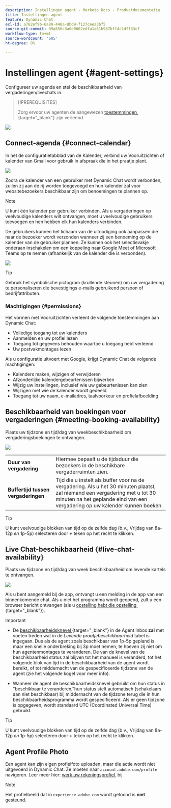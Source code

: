 ```yaml
---
description: Instellingen agent - Marketo Docs - Productdocumentatie
title: Instellingen agent
feature: Dynamic Chat
exl-id: a782ef9b-6a89-448a-8bd9-f127ceea3bf5
source-git-commit: 09a656c3a0d0002edfa1a61b987bff4c1dff33cf
workflow-type: tm+mt
source-wordcount: '605'
ht-degree: 0%

---
```


# Instellingen agent {#agent-settings}

Configureer uw agenda en stel de beschikbaarheid van vergaderingen/livechats in.

>[!PREREQUISITES]
>
>Zorg ervoor uw agenten de aangewezen [&#x200B; toestemmingen &#x200B;](/help/marketo/product-docs/demand-generation/dynamic-chat/setup-and-configuration/permissions.md){target="_blank"} zijn verleend.

![](assets/agent-settings-1.png)

## Connect-agenda {#connect-calendar}

In het de configuratietabblad van de Kalender, verbind uw Vooruitzichten of kalender van Gmail voor gebruik in afspraak die in het praatje plant.

![](assets/agent-settings-2.png)

Zodra de kalender van een gebruiker met Dynamic Chat wordt verbonden, zullen zij aan de rij worden toegevoegd en hun kalender zal voor websitebezoekers beschikbaar zijn om benoemingen te plannen op.

>[!NOTE]
>
>U kunt één kalender per gebruiker verbinden. Als u vergaderingen op veelvoudige kalenders wilt ontvangen, moet u veelvoudige gebruikers toevoegen en hen hebben elk hun kalenders verbinden.

De gebruikers kunnen het lichaam van de uitnodiging ook aanpassen die naar de bezoeker wordt verzonden wanneer zij een benoeming op de kalender van de gebruiker plannen. Ze kunnen ook het selectievakje onderaan inschakelen om een koppeling naar Google Meet of Microsoft Teams op te nemen (afhankelijk van de kalender die is verbonden).

![](assets/agent-settings-3.png)

>[!TIP]
>
>Gebruik het symbolische pictogram (krullende steunen) om uw vergadering te personaliseren die bevestigings e-mails gebruikend persoon of bedrijfattributen.

### Machtigingen {#permissions}

Het vormen met Vooruitzichten verleent de volgende toestemmingen aan Dynamic Chat:

* Volledige toegang tot uw kalenders
* Aanmelden en uw profiel lezen
* Toegang tot gegevens behouden waartoe u toegang hebt verleend
* Uw postvakmontages lezen

Als u configuratie uitvoert met Google, krijgt Dynamic Chat de volgende machtigingen:

* Kalenders maken, wijzigen of verwijderen
* Afzonderlijke kalendergebeurtenissen bijwerken
* Wijzig uw instellingen, inclusief wie uw gebeurtenissen kan zien
* Wijzigen met wie de kalender wordt gedeeld
* Toegang tot uw naam, e-mailadres, taalvoorkeur en profielafbeelding

## Beschikbaarheid van boekingen voor vergaderingen {#meeting-booking-availability}

Plaats uw tijdzone en tijd/dag van weekbeschikbaarheid om vergaderingsboekingen te ontvangen.

![](assets/agent-settings-4.png)

<table>
 <tbody>
  <tr>
   <td><b>Duur van vergadering</b></td>
   <td>Hiermee bepaalt u de tijdsduur die bezoekers in de beschikbare vergaderruimten zien.</td>
  </tr>
  <tr>
   <td><b>Buffertijd tussen vergaderingen</b></td>
   <td>Tijd die u instelt als buffer voor na de vergadering. Als u het 30 minuten plaatst, zal niemand een vergadering met u tot 30 minuten na het geplande eind van een vergadering op uw kalender kunnen boeken.</td>
  </tr>
 </tbody>
</table>

>[!TIP]
>
>U kunt veelvoudige blokken van tijd op de zelfde dag (b.v., Vrijdag van 8a-12p _en_ 1p-5p) selecteren door **+** teken op het recht te klikken.

## Live Chat-beschikbaarheid {#live-chat-availability}

Plaats uw tijdzone en tijd/dag van week beschikbaarheid om levende kartels te ontvangen.

![](assets/agent-settings-5.png)

Als u bent aangemeld bij de app, ontvangt u een melding in de app van een binnenkomende chat. Als u niet het programma wordt geopend, zult u een browser bericht ontvangen (als u [&#x200B; opstelling hebt die opstelling &#x200B;](/help/marketo/product-docs/demand-generation/dynamic-chat/live-chat/agent-inbox.md#live-chat-notifications){target="_blank"}).

>[!IMPORTANT]
>
>* De [&#x200B; beschikbaarheidsknevel &#x200B;](/help/marketo/product-docs/demand-generation/dynamic-chat/live-chat/agent-inbox.md#availability-toggle){target="_blank"} in de Agent Inbox **zal** met voeten treden wat in de _Levende praatjebeschikbaarheid_ tabel is ingegaan. Dus als de agent zoals beschikbaar van 1p-5p gepland is maar een snelle onderbreking bij 3p moet nemen, te hoeven zij niet om hun agentenmontages te veranderen. De van de knevel van de beschikbaarheid status zal blijven tot het manueel is veranderd, tot het volgende blok van tijd in de beschikbaarheid van de agent wordt bereikt, of tot middernacht van de gespecificeerde tijdzone van de agent (zie het volgende kogel voor meer info).
>
>* Wanneer de agent de beschikbaarheidsknevel gebruikt om hun status in &quot;beschikbaar te veranderen,&quot;hun status stelt automatisch (schakelaars aan niet beschikbaar) bij middernacht van de tijdzone terug die in hun beschikbaarheidsprogramma wordt gespecificeerd. Als er geen tijdzone is opgegeven, wordt standaard UTC (Coordinated Universal Time) gebruikt.

>[!TIP]
>
>U kunt veelvoudige blokken van tijd op de zelfde dag (b.v., Vrijdag van 8a-12p _en_ 1p-5p) selecteren door **+** teken op het recht te klikken.

## Agent Profile Photo

Een agent kan zijn eigen profielfoto uploaden, maar die actie wordt niet uitgevoerd in Dynamic Chat. Ze moeten naar `account.adobe.com/profile` navigeren. Leer meer hier: [&#x200B; werk uw rekeningsprofiel &#x200B;](https://helpx.adobe.com/nl/manage-account/using/edit-adobe-account-personal-profile.html) bij.

>[!NOTE]
>
>Het profielbeeld dat in `experience.adobe.com` wordt getoond is **niet** gesteund.
